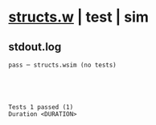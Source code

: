 # [structs.w](../../../../../examples/tests/valid/structs.w) | test | sim

## stdout.log
```log
pass ─ structs.wsim (no tests)
 




Tests 1 passed (1) 
Duration <DURATION>

```

